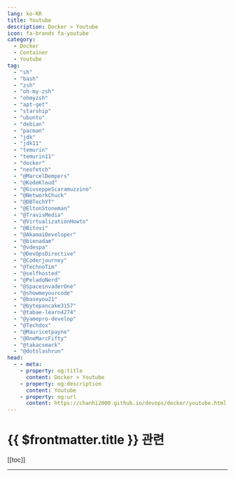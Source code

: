 ```yaml
---
lang: ko-KR
title: Youtube
description: Docker > Youtube
icon: fa-brands fa-youtube
category:
  - Docker
  - Container
  - Youtube
tag: 
  - "sh"
  - "bash"
  - "zsh"
  - "oh-my-zsh"
  - "ohmyzsh"
  - "apt-get"
  - "starship"
  - "ubuntu"
  - "debian"
  - "pacman"
  - "jdk"
  - "jdk11"
  - "temurin"
  - "temurin11"
  - "docker"
  - "neofetch"
  - "@MarcelDempers"
  - "@KodeKloud"
  - "@GiuseppeScaramuzzino"
  - "@NetworkChuck"
  - "@DBTechYT"
  - "@EltonStoneman"
  - "@TravisMedia"
  - "@VirtualizationHowto"
  - "@Bitovi"
  - "@AkamaiDeveloper"
  - "@bienadam"
  - "@vdespa"
  - "@DevOpsDirective"
  - "@Coderjourney"
  - "@TechnoTim"
  - "@selfhosted"
  - "@PeladoNerd"
  - "@SpaceinvaderOne"
  - "@showmeyourcode"
  - "@baseyou21"
  - "@bytepancake3157"
  - "@tabae-learn4274"
  - "@yamepro-develop"
  - "@Techdox"
  - "@Mauricetpayne"
  - "@OneMarcFifty"
  - "@takacsmark"
  - "@dotslashrun"
head:
  - - meta:
    - property: og:title
      content: Docker > Youtube
    - property: og:description
      content: Youtube
    - property: og:url
      content: https://chanhi2000.github.io/devops/docker/youtube.html
---
```


# {{ $frontmatter.title }} 관련

[[toc]]

---

<MyYouTubeItems jsonName="yu-MarcelDempers" /><!-- That DevOps Guy -->
<MyYouTubeItems jsonName="yu-KodeKloud" /><!-- KodeKloud -->
<MyYouTubeItems jsonName="yu-GiuseppeScaramuzzino" /><!-- Giuseppe Scaramuzzino -->
<MyYouTubeItems jsonName="yu-NetworkChuck" /><!-- NetworkChuck -->
<MyYouTubeItems jsonName="yu-DBTechYT" /><!-- DB Tech -->
<MyYouTubeItems jsonName="yu-EltonStoneman" /><!-- Elton Stoneman -->
<MyYouTubeItems jsonName="yu-TravisMedia" /><!-- Travis Media -->
<MyYouTubeItems jsonName="yu-VirtualizationHowto" /><!-- VirtualizationHowto -->
<MyYouTubeItems jsonName="yu-Bitovi" /><!-- Bitovi -->
<MyYouTubeItems jsonName="yu-AkamaiDeveloper" /><!-- Akamai Developer -->
<MyYouTubeItems jsonName="yu-bienadam" /><!-- Adam Bien -->
<MyYouTubeItems jsonName="yu-vdespa" /><!-- Valentin Despa -->
<MyYouTubeItems jsonName="yu-DevOpsDirective" /><!-- DevOps Directive -->
<MyYouTubeItems jsonName="yu-Coderjourney" /><!-- CoderJourney -->
<MyYouTubeItems jsonName="yu-TechnoTim" /><!-- Techno T -->
<MyYouTubeItems jsonName="yu-selfhosted" /><!-- Noted -->
<MyYouTubeItems jsonName="yu-PeladoNerd" /><!-- Pelado Nerd -->
<MyYouTubeItems jsonName="yu-SpaceinvaderOne" /><!-- Spaceinvader One -->
<MyYouTubeItems jsonName="yu-showmeyourcode" /><!-- ShowMeYourCode! -->
<MyYouTubeItems jsonName="yu-baseyou21" /><!-- [50대 컴쟁이] baseyou21 -->
<MyYouTubeItems jsonName="yu-bytepancake3157" /><!-- Byte Pancake -->
<MyYouTubeItems jsonName="yu-tabae-learn4274" /><!-- TTABAE-LEARN -->
<MyYouTubeItems jsonName="yu-yamepro-develop" /><!-- 야매플머 작업실 -->
<MyYouTubeItems jsonName="yu-Techdox" /><!-- Techdox -->
<MyYouTubeItems jsonName="yu-Mauricetpayne" /><!-- MoToots -->
<MyYouTubeItems jsonName="yu-OneMarcFifty" /><!-- OneMarcFifty -->
<MyYouTubeItems jsonName="yu-takacsmark" /><!-- takacsmark -->
<MyYouTubeItems jsonName="yu-dotslashrun" /><!-- dotslashrun -->
<MyYouTubeItems jsonName="yu-Jims-Garage" /><!-- Jim's Garage -->
<MyYouTubeItems jsonName="yu-KyounRrock" /><!-- Kyeongrok Kim -->
<MyYouTubeItems jsonName="yu-anthonygg_" /><!-- Anthony GG -->
<MyYouTubeItems jsonName="yu-bobbyiliev_" /><!-- Bobby Iliev -->
<MyYouTubeItems jsonName="yu-hobbyMett" /><!-- 코딩하는오후 -->
<MyYouTubeItems jsonName="yu-xpressengine7822" /><!-- XpressEngine -->
<MyYouTubeItems jsonName="yu-quentinsf" /><!-- Quentin Stafford-Fraser -->
<MyYouTubeItems jsonName="yu-eddiezane" /><!-- Eddie Zaneski -->
<MyYouTubeItems jsonName="yu-djismgaming2116" /><!-- djismGAMING -->
<MyYouTubeItems jsonName="yu-DerickBailey" /><!-- River Lynn Bailey -->
<MyYouTubeItems jsonName="yu-testhivemanchester5873" /><!-- Test Hive Manchester -->
<MyYouTubeItems jsonName="yu-SeekerLabs" /><!-- Seeker Labs -->
<MyYouTubeItems jsonName="yu-christianlempa" /><!-- Christian Lempa -->
<MyYouTubeItems jsonName="yu-NickJanetakis" /><!-- Nick Janetakis -->
<MyYouTubeItems jsonName="yu-shellfolder" /><!-- 쉘폴더 ShellFolder -->
<MyYouTubeItems jsonName="yu-micoding" /><!-- 몰입코딩 아카이브 -->
<MyYouTubeItems jsonName="yu-javascriptmastery" /><!-- JavaScript Mastery -->
<MyYouTubeItems jsonName="yu-ByteGrad" /><!-- ByteGrad -->
<MyYouTubeItems jsonName="yu-user-jc7ek9jk3l" /><!-- 차태진 -->
<MyYouTubeItems jsonName="yu-user-mg8kt9go7z" /><!-- 모던애자일팀 -->
<MyYouTubeItems jsonName="yu-ByteMonk" /><!-- ByteMonk -->
<MyYouTubeItems jsonName="yu-cloudchamp" /><!-- Cloud Champ -->
<MyYouTubeItems jsonName="yu-IndianCoders" /><!-- Indian Coders -->
<MyYouTubeItems jsonName="yu-GaryExplains" /><!-- Gary Explains -->
<MyYouTubeItems jsonName="yu-BrooksBuilds" /><!-- Brooks Builds -->
<MyYouTubeItems jsonName="yu-theurbanpenguin" /><!-- theurbanpenguin -->
<MyYouTubeItems jsonName="yu-DanielPersson" /><!-- Daniel Persson -->
<MyYouTubeItems jsonName="yu-i12bretro" /><!-- i12bretro -->
<MyYouTubeItems jsonName="yu-x.kernel" /><!-- xKernel -->
<MyYouTubeItems jsonName="yu-mCoding" /><!-- mCoding -->
<MyYouTubeItems jsonName="yu-parttimelarry" /><!-- Part Time Larry -->
<MyYouTubeItems jsonName="yu-brianmmdev" /><!-- Brian Morrison -->
<MyYouTubeItems jsonName="yu-devtoolsfm" /><!-- devtools-fm -->
<MyYouTubeItems jsonName="yu-TechRaj156" /><!-- Tech Raj -->

<TagLinks />